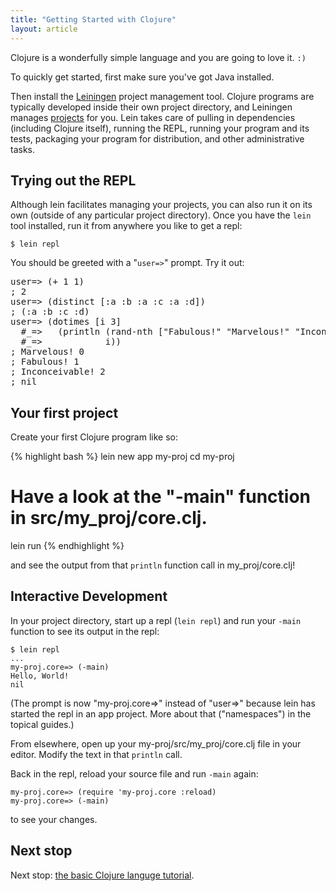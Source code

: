 ```yaml
---
title: "Getting Started with Clojure"
layout: article
---
```


Clojure is a wonderfully simple language and you are going to love
it. `:)`

To quickly get started, first make sure you've got Java installed.

Then install the [Leiningen](http://leiningen.org/) project management
tool. Clojure programs are typically developed inside their own
project directory, and Leiningen manages
[projects](../overviews/projects.html) for you. Lein takes care of
pulling in dependencies (including Clojure itself), running the REPL,
running your program and its tests, packaging your program for
distribution, and other administrative tasks.


## Trying out the REPL

Although lein facilitates managing your projects, you can also run it
on its own (outside of any particular project directory). Once you
have the `lein` tool installed, run it from anywhere you like to get a
repl:

    $ lein repl

You should be greeted with a "`user=>`" prompt. Try it out:

<pre>
user=> (+ 1 1)
; 2
user=> (distinct [:a :b :a :c :a :d])
; (:a :b :c :d)
user=> (dotimes [i 3]
  #_=>   (println (rand-nth ["Fabulous!" "Marvelous!" "Inconceivable!"])
  #_=>            i))
; Marvelous! 0
; Fabulous! 1
; Inconceivable! 2
; nil
</pre>


## Your first project

Create your first Clojure program like so:

{% highlight bash %}
lein new app my-proj
cd my-proj
# Have a look at the "-main" function in src/my_proj/core.clj.
lein run
{% endhighlight %}

and see the output from that `println` function call in
my_proj/core.clj!


## Interactive Development

In your project directory, start up a repl (`lein repl`) and
run your `-main` function to see its output in the repl:

    $ lein repl
    ...
    my-proj.core=> (-main)
    Hello, World!
    nil

(The prompt is now "my-proj.core=>" instead of "user=>" because lein
has started the repl in an app project. More about that ("namespaces")
in the topical guides.)

From elsewhere, open up your my-proj/src/my_proj/core.clj file
in your editor. Modify the text in that `println` call.

Back in the repl, reload your source file and run `-main` again:

    my-proj.core=> (require 'my-proj.core :reload)
    my-proj.core=> (-main)

to see your changes.


## Next stop

Next stop: [the basic Clojure languge tutorial](/articles/tutorials/introduction.html).
